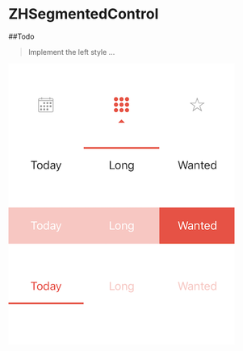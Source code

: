 # ZHSegmentedControl

##Todo
 > Implement the left style
 > ...

![](https://github.com/LZhenHong/ZHSegmentedControl/blob/master/Demo.png)

